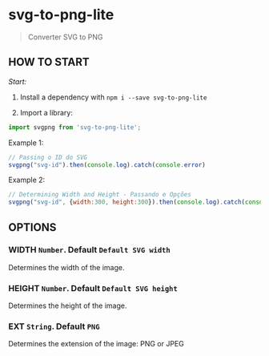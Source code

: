 # svg-to-png-lite

> Converter SVG to PNG

## HOW TO START

_Start:_

1. Install a dependency with `npm i --save svg-to-png-lite`

2. Import a library:
````javascript
import svgpng from 'svg-to-png-lite';
````
Example 1:
````javascript
// Passing o ID do SVG
svgpng("svg-id").then(console.log).catch(console.error)
````

Example 2:
````javascript
// Determining Width and Height - Passando e Opções
svgpng("svg-id", {width:300, height:300}).then(console.log).catch(console.error)
````
## OPTIONS

### WIDTH `Number`.  Default `Default SVG width`

Determines the width of the image.

### HEIGHT `Number`. Default `Default SVG height`

Determines the height of the image.

### EXT `String`. Default `PNG`

Determines the extension of the image: PNG or JPEG
